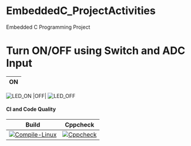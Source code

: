 # EmbeddedC_ProjectActivities
Embedded C Programming Project

# Turn ON/OFF using Switch and ADC Input
|ON|
|:--:|
![LED_ON](https://user-images.githubusercontent.com/65185434/116271027-3f61a500-a79d-11eb-882a-bc937fcae880.JPG)
|OFF|
![LED_OFF](https://user-images.githubusercontent.com/65185434/116271075-48527680-a79d-11eb-93cd-c63da5171593.JPG)

#### CI and Code Quality

|Build|Cppcheck|
|:--:|:--:|
|[![Compile-Linux](https://github.com/Sumanth181099/EmbeddedC_ProjectActivities/actions/workflows/Compile.yml/badge.svg)](https://github.com/Sumanth181099/EmbeddedC_ProjectActivities/actions/workflows/Compile.yml)|[![Cppcheck](https://github.com/Sumanth181099/EmbeddedC_ProjectActivities/actions/workflows/CodeQuality.yml/badge.svg)](https://github.comSumanth181099/EmbeddedC_ProjectActivities/actions/workflows/CodeQuality.yml)|
